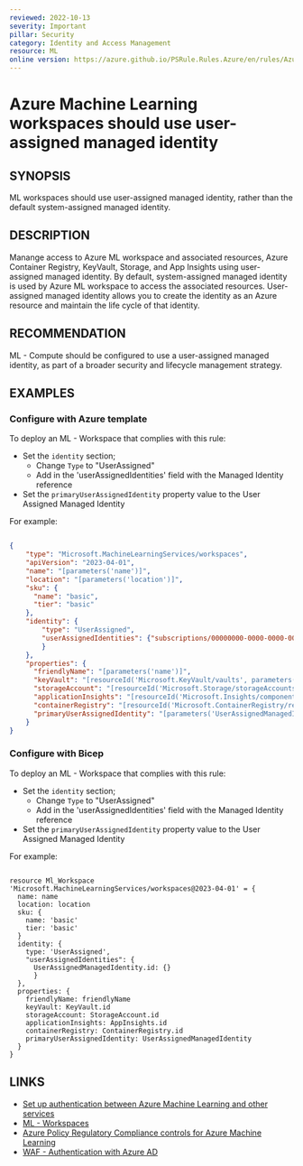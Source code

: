 ```yaml
---
reviewed: 2022-10-13
severity: Important
pillar: Security
category: Identity and Access Management
resource: ML
online version: https://azure.github.io/PSRule.Rules.Azure/en/rules/Azure.ML.WrkspUserMgId/
---
```


# Azure Machine Learning workspaces should use user-assigned managed identity

## SYNOPSIS

ML workspaces should use user-assigned managed identity, rather than the default system-assigned managed identity.  

## DESCRIPTION

Manange access to Azure ML workspace and associated resources, Azure Container Registry, KeyVault, Storage, and App Insights using user-assigned managed identity. By default, system-assigned managed identity is used by Azure ML workspace to access the associated resources. User-assigned managed identity allows you to create the identity as an Azure resource and maintain the life cycle of that identity.

## RECOMMENDATION

ML - Compute should be configured to use a user-assigned managed identity, as part of a broader security and lifecycle management strategy. 

## EXAMPLES

### Configure with Azure template

To deploy an ML - Workspace that complies with this rule:

- Set the `identity` section;
    - Change `Type` to "UserAssigned"
    - Add in the 'userAssignedIdentities' field with the Managed Identity reference
- Set the `primaryUserAssignedIdentity` property value to the User Assigned Managed Identity

For example:

```json

{
    "type": "Microsoft.MachineLearningServices/workspaces",
    "apiVersion": "2023-04-01",
    "name": "[parameters('name')]",
    "location": "[parameters('location')]",
    "sku": {
      "name": "basic",
      "tier": "basic"
    },
    "identity": {
        "type": "UserAssigned",
        "userAssignedIdentities": {"subscriptions/00000000-0000-0000-0000-000000000000/resourcegroups/test-rg/providers/Microsoft.ManagedIdentity/userAssignedIdentities/UserAssignedManagedIdentity": {}
        }
    },
    "properties": {
      "friendlyName": "[parameters('name')]",
      "keyVault": "[resourceId('Microsoft.KeyVault/vaults', parameters('KeyVaultName'))]",
      "storageAccount": "[resourceId('Microsoft.Storage/storageAccounts', parameters('StorageAccountName'))]",
      "applicationInsights": "[resourceId('Microsoft.Insights/components', parameters('AppInsightsName'))]",
      "containerRegistry": "[resourceId('Microsoft.ContainerRegistry/registries', parameters('ContainerRegistryName'))]",
      "primaryUserAssignedIdentity": "[parameters('UserAssignedManagedIdentity')]"
    }
}
```

### Configure with Bicep

To deploy an ML - Workspace that complies with this rule:

- Set the `identity` section;
    - Change `Type` to "UserAssigned"
    - Add in the 'userAssignedIdentities' field with the Managed Identity reference
- Set the `primaryUserAssignedIdentity` property value to the User Assigned Managed Identity

For example:

```bicep

resource Ml_Workspace 'Microsoft.MachineLearningServices/workspaces@2023-04-01' = {
  name: name
  location: location
  sku: {
    name: 'basic'
    tier: 'basic'
  }
  identity: {
    type: 'UserAssigned', 
    "userAssignedIdentities": {
      UserAssignedManagedIdentity.id: {}
      }
  },
  properties: {
    friendlyName: friendlyName
    keyVault: KeyVault.id
    storageAccount: StorageAccount.id
    applicationInsights: AppInsights.id
    containerRegistry: ContainerRegistry.id
    primaryUserAssignedIdentity: UserAssignedManagedIdentity
  }
}
```


## LINKS

- [Set up authentication between Azure Machine Learning and other services](https://learn.microsoft.com/azure/machine-learning/how-to-identity-based-service-authentication?view=azureml-api-2&tabs=python)
- [ML - Workspaces](https://learn.microsoft.com/azure/templates/microsoft.machinelearningservices/workspaces?pivots=deployment-language-bicep#workspaceproperties)
- [Azure Policy Regulatory Compliance controls for Azure Machine Learning](https://learn.microsoft.com/azure/machine-learning/security-controls-policy?view=azureml-api-2)
- [WAF - Authentication with Azure AD](https://learn.microsoft.com/azure/well-architected/security/design-identity-authentication)

